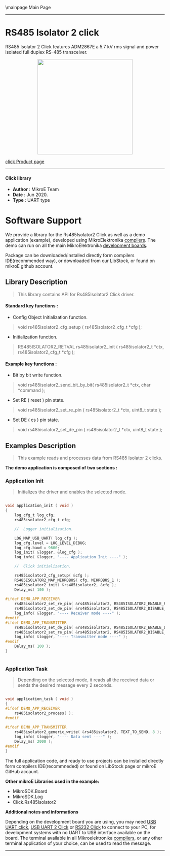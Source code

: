 \mainpage Main Page
 
---
# RS485 Isolator 2 click

RS485 Isolator 2 Click features ADM2867E a 5.7 kV rms signal and power isolated full duplex RS-485 transceiver.

<p align="center">
  <img src="https://download.mikroe.com/images/click_for_ide/rs485isolator2_click.png" height=300px>
</p>

[click Product page](https://www.mikroe.com/rs485-isolator-2-click)

---


#### Click library 

- **Author**        : MikroE Team
- **Date**          : Jun 2020.
- **Type**          : UART type


# Software Support

We provide a library for the Rs485Isolator2 Click 
as well as a demo application (example), developed using MikroElektronika 
[compilers](https://shop.mikroe.com/compilers). 
The demo can run on all the main MikroElektronika [development boards](https://shop.mikroe.com/development-boards).

Package can be downloaded/installed directly form compilers IDE(recommended way), or downloaded from our LibStock, or found on mikroE github account. 

## Library Description

> This library contains API for Rs485Isolator2 Click driver.

#### Standard key functions :

- Config Object Initialization function.
> void rs485isolator2_cfg_setup ( rs485isolator2_cfg_t *cfg ); 
 
- Initialization function.
> RS485ISOLATOR2_RETVAL rs485isolator2_init ( rs485isolator2_t *ctx, rs485isolator2_cfg_t *cfg );

#### Example key functions :

- Bit by bit write function.
> void rs485isolator2_send_bit_by_bit( rs485isolator2_t *ctx, char *command );
 
- Set RE ( reset ) pin state.
> void rs485isolator2_set_re_pin ( rs485isolator2_t *ctx, uint8_t state );

- Set DE ( cs ) pin state.
> void rs485isolator2_set_de_pin ( rs485isolator2_t *ctx, uint8_t state );

## Examples Description

> This example reads and processes data from RS485 Isolator 2 clicks.

**The demo application is composed of two sections :**

### Application Init 

> Initializes the driver and enables the selected mode.

```c

void application_init ( void )
{
    log_cfg_t log_cfg;
    rs485isolator2_cfg_t cfg;

    //  Logger initialization.

    LOG_MAP_USB_UART( log_cfg );
    log_cfg.level = LOG_LEVEL_DEBUG;
    log_cfg.baud = 9600;
    log_init( &logger, &log_cfg );
    log_info( &logger, "---- Application Init ----" );

    //  Click initialization.

    rs485isolator2_cfg_setup( &cfg );
    RS485ISOLATOR2_MAP_MIKROBUS( cfg, MIKROBUS_1 );
    rs485isolator2_init( &rs485isolator2, &cfg );
    Delay_ms( 100 );
    
#ifdef DEMO_APP_RECEIVER
    rs485isolator2_set_re_pin( &rs485isolator2, RS485ISOLATOR2_ENABLE_RE );
    rs485isolator2_set_de_pin( &rs485isolator2, RS485ISOLATOR2_DISABLE_DE );
    log_info( &logger, "---- Receiver mode ----" );
#endif    
#ifdef DEMO_APP_TRANSMITTER
    rs485isolator2_set_de_pin( &rs485isolator2, RS485ISOLATOR2_ENABLE_DE );
    rs485isolator2_set_re_pin( &rs485isolator2, RS485ISOLATOR2_DISABLE_RE );
    log_info( &logger, "---- Transmitter mode ----" );
#endif    
    Delay_ms( 100 );
}
  
```

### Application Task

> Depending on the selected mode, it reads all the received data or sends the desired message every 2 seconds.

```c

void application_task ( void )
{
#ifdef DEMO_APP_RECEIVER
    rs485isolator2_process( );
#endif    
    
#ifdef DEMO_APP_TRANSMITTER
    rs485isolator2_generic_write( &rs485isolator2, TEXT_TO_SEND, 8 );
    log_info( &logger, "---- Data sent ----" );
    Delay_ms( 2000 );
#endif    
} 

```

The full application code, and ready to use projects can be  installed directly form compilers IDE(recommneded) or found on LibStock page or mikroE GitHub accaunt.

**Other mikroE Libraries used in the example:** 

- MikroSDK.Board
- MikroSDK.Log
- Click.Rs485Isolator2

**Additional notes and informations**

Depending on the development board you are using, you may need 
[USB UART click](https://shop.mikroe.com/usb-uart-click), 
[USB UART 2 Click](https://shop.mikroe.com/usb-uart-2-click) or 
[RS232 Click](https://shop.mikroe.com/rs232-click) to connect to your PC, for 
development systems with no UART to USB interface available on the board. The 
terminal available in all Mikroelektronika 
[compilers](https://shop.mikroe.com/compilers), or any other terminal application 
of your choice, can be used to read the message.



---
